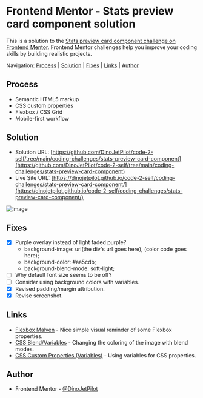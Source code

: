 # Frontend Mentor - Stats preview card component solution

This is a solution to the [Stats preview card component challenge on Frontend Mentor](https://www.frontendmentor.io/challenges/stats-preview-card-component-8JqbgoU62). Frontend Mentor challenges help you improve your coding skills by building realistic projects. 

Navigation: [Process](#Process)  |  [Solution](#solution)  |  [Fixes](#fixes)  |  [Links](#links)  |  [Author](#author)
##

## Process

- Semantic HTML5 markup
- CSS custom properties
- Flexbox / CSS Grid
- Mobile-first workflow

## Solution

- Solution URL: [https://github.com/DinoJetPilot/code-2-self/tree/main/coding-challenges/stats-preview-card-component](https://github.com/DinoJetPilot/code-2-self/tree/main/coding-challenges/stats-preview-card-component)
- Live Site URL: [https://dinojetpilot.github.io/code-2-self/coding-challenges/stats-preview-card-component/](https://dinojetpilot.github.io/code-2-self/coding-challenges/stats-preview-card-component/)

![image](https://user-images.githubusercontent.com/92833227/141492163-3561e8a0-eb07-4348-a8b9-108a525a4f57.png)

## Fixes

- [x] Purple overlay instead of light faded purple?
  - background-image: url(the div's url goes here), (color code goes here);
  - background-color: #aa5cdb;
  - background-blend-mode: soft-light;
- [ ] Why default font size seems to be off?
- [ ] Consider using background colors with variables.
- [x] Revised padding/margin attribution.
- [x] Revise screenshot.

## Links

- [Flexbox Malven](https://flexbox.malven.co/) - Nice simple visual reminder of some Flexbox properties.
- [CSS Blend/Variables](https://developer.mozilla.org/en-US/docs/Web/CSS/background-blend-mode) - Changing the coloring of the image with blend modes.
- [CSS Custom Properties (Variables)](https://developer.mozilla.org/en-US/docs/Web/CSS/Using_CSS_custom_properties) - Using variables for CSS properties.

## Author

- Frontend Mentor - [@DinoJetPilot](https://www.frontendmentor.io/profile/DinoJetPilot)


